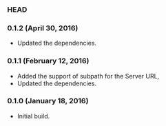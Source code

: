 ### HEAD

### 0.1.2 (April 30, 2016)

  * Updated the dependencies.


### 0.1.1 (February 12, 2016)

  * Added the support of subpath for the Server URL,
  * Updated the dependencies.


### 0.1.0 (January 18, 2016)

  * Initial build.
